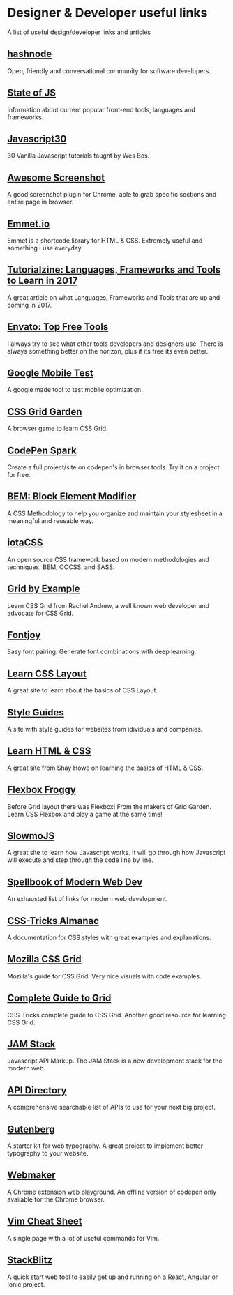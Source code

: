 # Designer & Developer useful links
A list of useful design/developer links and articles

## [hashnode]

Open, friendly and conversational community for software developers.

## [State of JS]

Information about current popular front-end tools, languages and frameworks.

## [Javascript30]

30 Vanilla Javascript tutorials taught by Wes Bos.

## [Awesome Screenshot]

A good screenshot plugin for Chrome, able to grab specific sections and entire page in browser.

## [Emmet.io]

Emmet is a shortcode library for HTML & CSS. Extremely useful and something I use everyday.

## [Tutorialzine: Languages, Frameworks and Tools to Learn in 2017]

A great article on what Languages, Frameworks and Tools that are up and coming in 2017.

## [Envato: Top Free Tools]

I always try to see what other tools developers and designers use. There is always something better on the horizon, plus if its free its even better.

## [Google Mobile Test]

A google made tool to test mobile optimization.

## [CSS Grid Garden]
A browser game to learn CSS Grid.

## [CodePen Spark]

Create a full project/site on codepen's in browser tools. Try it on a project for free.

## [BEM: Block Element Modifier]

A CSS Methodology to help you organize and maintain your stylesheet in a meaningful and reusable way.

## [iotaCSS]

An open source CSS framework based on modern methodologies and techniques; BEM, OOCSS, and SASS.

## [Grid by Example]

Learn CSS Grid from Rachel Andrew, a well known web developer and advocate for CSS Grid.

## [Fontjoy]

Easy font pairing. Generate font combinations with deep learning.

## [Learn CSS Layout]

A great site to learn about the basics of CSS Layout.

## [Style Guides]

A site with style guides for websites from idividuals and companies.

## [Learn HTML & CSS]

A great site from Shay Howe on learning the basics of HTML & CSS.

## [Flexbox Froggy]

Before Grid layout there was Flexbox! From the makers of Grid Garden. Learn CSS Flexbox and play a game at the same time!

## [SlowmoJS]

A great site to learn how Javascript works. It will go through how Javascript will execute and step through the code line by line.

## [Spellbook of Modern Web Dev]

An exhausted list of links for modern web development.

## [CSS-Tricks Almanac]

A documentation for CSS styles with great examples and explanations.

## [Mozilla CSS Grid]

Mozilla's guide for CSS Grid. Very nice visuals with code examples.

## [Complete Guide to Grid]

CSS-Tricks complete guide to CSS Grid. Another good resource for learning CSS Grid.

## [JAM Stack]
Javascript API Markup. The JAM Stack is a new development stack for the modern web.

## [API Directory]
A comprehensive searchable list of APIs to use for your next big project.

## [Gutenberg]
A starter kit for web typography. A great project to implement better typography to your website.

## [Webmaker]
A Chrome extension web playground. An offline version of codepen only available for the Chrome browser.

## [Vim Cheat Sheet]
A single page with a lot of useful commands for Vim. 

## [StackBlitz]
A quick start web tool to easily get up and running on a React, Angular or Ionic project. 

[StackBlitz]: https://stackblitz.com
[Vim Cheat Sheet]: https://vim.rtorr.com
[Webmaker]: https://webmakerapp.com
[Gutenberg]: https://matejlatin.github.io/Gutenberg/
[API Directory]: https://www.programmableweb.com/category/all/apis
[JAM Stack]: https://jamstack.org/
[Complete Guide to Grid]:https://css-tricks.com/snippets/css/complete-guide-grid/
[Mozilla CSS Grid]: https://www.mozilla.org/en-US/developer/css-grid/
[CSS-Tricks Almanac]: https://css-tricks.com/almanac/
[Spellbook of Modern Web Dev]: https://github.com/dexteryy/spellbook-of-modern-webdev
[SlowmoJS]: http://toolness.github.io/slowmo-js/
[Flexbox Froggy]: http://flexboxfroggy.com/
[Learn HTML & CSS]: http://learn.shayhowe.com/html-css/
[Style Guides]: http://styleguides.io
[Learn CSS Layout]: http://learnlayout.com
[Fontjoy]: http://fontjoy.com
[Grid by Example]: https://gridbyexample.com/
[Next.js]: https://learnnextjs.com/
[iotaCSS]: https://www.iotacss.com/
[BEM: Block Element Modifier]: http://getbem.com/
[CodePen Spark]: https://codepen.io/spark/
[Awesome Screenshot]: http://www.awesomescreenshot.com/
[State of JS]: http://stateofjs.com
[hashnode]: https://hashnode.com/
[Javascript30]: https://javascript30.com/
[Emmet.io]: http://emmet.io/
[CSS Grid Garden]: http://cssgridgarden.com/
[Google Mobile Test]: https://testmysite.withgoogle.com/
[Envato: Top Free Tools]: https://medium.com/envato/our-top-10-free-tools-for-frontend-web-development-15d8a6052652/
[Tutorialzine: Languages, Frameworks and Tools to Learn in 2017]: http://tutorialzine.com/2016/12/the-languages-frameworks-tools-you-should-learn-in-2017/

